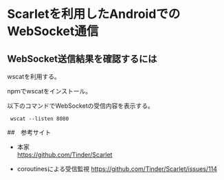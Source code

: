 # Scarletを利用したAndroidでのWebSocket通信

## WebSocket送信結果を確認するには

wscatを利用する。

npｍでwscatをインストール。

以下のコマンドでWebSocketの受信内容を表示する。
```
 wscat --listen 8080
```

##　参考サイト

* 本家  
https://github.com/Tinder/Scarlet

* coroutinesによる受信監視
https://github.com/Tinder/Scarlet/issues/114
